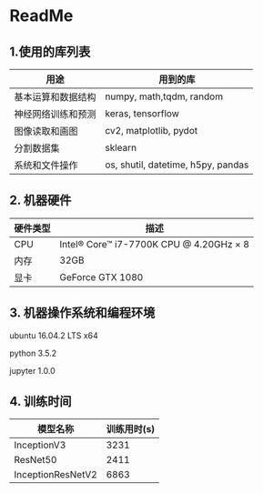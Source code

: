# ReadMe

## 1.使用的库列表

| 用途        | 用到的库                               |
| --------- | ---------------------------------- |
| 基本运算和数据结构 | numpy, math,tqdm, random           |
| 神经网络训练和预测 | keras, tensorflow                  |
| 图像读取和画图   | cv2, matplotlib, pydot             |
| 分割数据集     | sklearn                            |
| 系统和文件操作   | os, shutil, datetime, h5py, pandas |

## 2. 机器硬件
| 硬件类型 | 描述                                      |
| ---- | --------------------------------------- |
| CPU  | Intel® Core™ i7-7700K CPU @ 4.20GHz × 8 |
| 内存   | 32GB                                    |
| 显卡   | GeForce GTX 1080                        |

## 3. 机器操作系统和编程环境
ubuntu 16.04.2 LTS x64

python 3.5.2

jupyter 1.0.0

## 4. 训练时间
| 模型名称              | 训练用时(s) |
| ----------------- | ------- |
| InceptionV3       | 3231    |
| ResNet50          | 2411    |
| InceptionResNetV2 | 6863    |